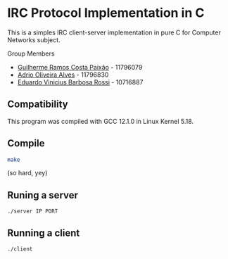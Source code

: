 # IRC Protocol Implementation in C



This is a simples IRC client-server implementation in pure C for Computer Networks subject.

Group Members

- [Guilherme Ramos Costa Paixão](https://guip.dev) - 11796079
- [Adrio Oliveira Alves](https://github.com/adriooa) - 11796830
- [Eduardo Vinicius Barbosa Rossi](https://github.com/RossiEduardo) - 10716887

## Compatibility

This program was compiled with GCC 12.1.0 in Linux Kernel 5.18.

## Compile

```sh
make
```
(so hard, yey)

## Runing a server

```
./server IP PORT
```
## Running a client
```
./client
```
